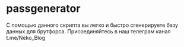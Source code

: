 # passgenerator
С помощью данного скрипта вы легко и быстро сгенерируете базу данных для брутфорса.
Присоединяйтесь в наш телеграм канал t.me/Neko_Blog
